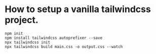 # How to setup a vanilla tailwindcss project. 

```
npm init
npm install tailwindcss autoprefixer --save
npx tailwindcss init
npx tailwindcss build main.css -o output.css --watch
```